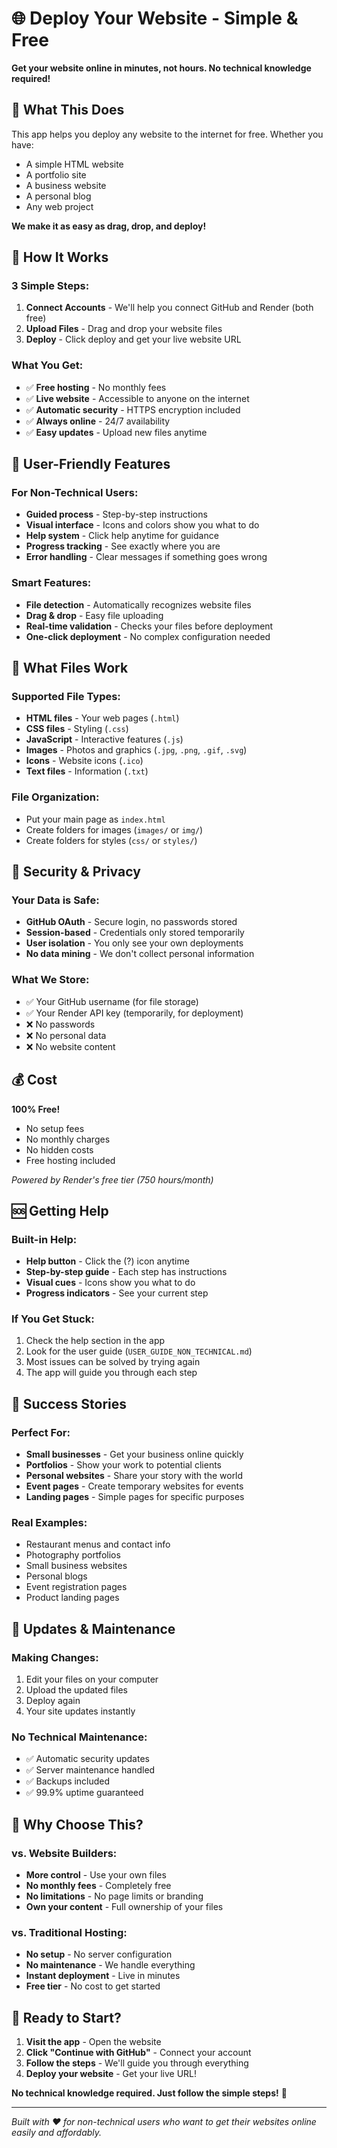 # 🌐 Deploy Your Website - Simple & Free

**Get your website online in minutes, not hours. No technical knowledge required!**

## 🎯 What This Does

This app helps you deploy any website to the internet for free. Whether you have:

- A simple HTML website
- A portfolio site
- A business website
- A personal blog
- Any web project

**We make it as easy as drag, drop, and deploy!**

## 🚀 How It Works

### 3 Simple Steps:

1. **Connect Accounts** - We'll help you connect GitHub and Render (both free)
2. **Upload Files** - Drag and drop your website files
3. **Deploy** - Click deploy and get your live website URL

### What You Get:

- ✅ **Free hosting** - No monthly fees
- ✅ **Live website** - Accessible to anyone on the internet
- ✅ **Automatic security** - HTTPS encryption included
- ✅ **Always online** - 24/7 availability
- ✅ **Easy updates** - Upload new files anytime

## 🎨 User-Friendly Features

### For Non-Technical Users:

- **Guided process** - Step-by-step instructions
- **Visual interface** - Icons and colors show you what to do
- **Help system** - Click help anytime for guidance
- **Progress tracking** - See exactly where you are
- **Error handling** - Clear messages if something goes wrong

### Smart Features:

- **File detection** - Automatically recognizes website files
- **Drag & drop** - Easy file uploading
- **Real-time validation** - Checks your files before deployment
- **One-click deployment** - No complex configuration needed

## 📁 What Files Work

### Supported File Types:

- **HTML files** - Your web pages (`.html`)
- **CSS files** - Styling (`.css`)
- **JavaScript** - Interactive features (`.js`)
- **Images** - Photos and graphics (`.jpg`, `.png`, `.gif`, `.svg`)
- **Icons** - Website icons (`.ico`)
- **Text files** - Information (`.txt`)

### File Organization:

- Put your main page as `index.html`
- Create folders for images (`images/` or `img/`)
- Create folders for styles (`css/` or `styles/`)

## 🔐 Security & Privacy

### Your Data is Safe:

- **GitHub OAuth** - Secure login, no passwords stored
- **Session-based** - Credentials only stored temporarily
- **User isolation** - You only see your own deployments
- **No data mining** - We don't collect personal information

### What We Store:

- ✅ Your GitHub username (for file storage)
- ✅ Your Render API key (temporarily, for deployment)
- ❌ No passwords
- ❌ No personal data
- ❌ No website content

## 💰 Cost

**100% Free!**

- No setup fees
- No monthly charges
- No hidden costs
- Free hosting included

_Powered by Render's free tier (750 hours/month)_

## 🆘 Getting Help

### Built-in Help:

- **Help button** - Click the (?) icon anytime
- **Step-by-step guide** - Each step has instructions
- **Visual cues** - Icons show you what to do
- **Progress indicators** - See your current step

### If You Get Stuck:

1. Check the help section in the app
2. Look for the user guide (`USER_GUIDE_NON_TECHNICAL.md`)
3. Most issues can be solved by trying again
4. The app will guide you through each step

## 🎉 Success Stories

### Perfect For:

- **Small businesses** - Get your business online quickly
- **Portfolios** - Show your work to potential clients
- **Personal websites** - Share your story with the world
- **Event pages** - Create temporary websites for events
- **Landing pages** - Simple pages for specific purposes

### Real Examples:

- Restaurant menus and contact info
- Photography portfolios
- Small business websites
- Personal blogs
- Event registration pages
- Product landing pages

## 🔄 Updates & Maintenance

### Making Changes:

1. Edit your files on your computer
2. Upload the updated files
3. Deploy again
4. Your site updates instantly

### No Technical Maintenance:

- ✅ Automatic security updates
- ✅ Server maintenance handled
- ✅ Backups included
- ✅ 99.9% uptime guaranteed

## 🌟 Why Choose This?

### vs. Website Builders:

- **More control** - Use your own files
- **No monthly fees** - Completely free
- **No limitations** - No page limits or branding
- **Own your content** - Full ownership of your files

### vs. Traditional Hosting:

- **No setup** - No server configuration
- **No maintenance** - We handle everything
- **Instant deployment** - Live in minutes
- **Free tier** - No cost to get started

## 🚀 Ready to Start?

1. **Visit the app** - Open the website
2. **Click "Continue with GitHub"** - Connect your account
3. **Follow the steps** - We'll guide you through everything
4. **Deploy your website** - Get your live URL!

**No technical knowledge required. Just follow the simple steps!** 🌟

---

_Built with ❤️ for non-technical users who want to get their websites online easily and affordably._
